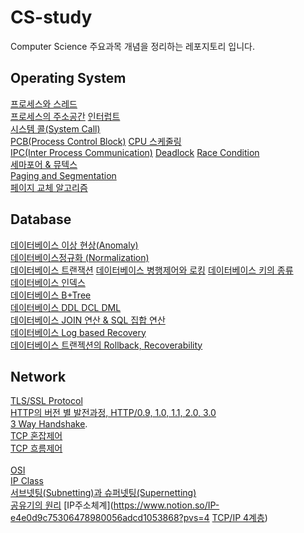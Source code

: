 # CS-study
Computer Science 주요과목 개념을 정리하는 레포지토리 입니다.

## Operating System 
[프로세스와 스레드](https://www.notion.so/b1271daa4fd24cd8b7d8db2d60bde1e4)  
[프로세스의 주소공간](https://www.notion.so/0e365a9679d0444eae79da1cc5511cde) 
[인터럽트](https://www.notion.so/Interrupt-9fa23e3271cc46699925d0250aa8b6fd)  
[시스템 콜(System Call)](https://www.notion.so/System-Call-50830d3cd08542be8b46314dd603ca99)  
[PCB(Process Control Block)](https://www.notion.so/PCB-Process-Control-Block-ecfb1facd7ba4c4690efb8ab4bb8d360)
[CPU 스케줄링](https://www.notion.so/CPU-Scheduling-13a5a3fd84c34578b49a5798c8aaccd7)   
[IPC(Inter Process Communication)](https://www.notion.so/IPC-Inter-Process-Communication-df3b8bf7fffd415faee8f62c124b0cfd)
[Deadlock](https://www.notion.so/Deadlock-2e8529d9a01140a68a478da8c987aa27) 
[Race Condition](https://www.notion.so/Race-Condition-41d7a19617ee45ce88d9557e47821d4b)  
[세마포어 & 뮤텍스](https://www.notion.so/Semaphore-Mutex-08e5687dd25f4d9fb806b9aebd7419b4)   
[Paging and Segmentation](https://www.notion.so/Paging-and-Segmentation-8ab4bd02916d4a478e1764c87a5adb59)   
[페이지 교체 알고리즘](https://github.com/freemjstudio/CS-study/blob/main/%ED%8E%98%EC%9D%B4%EC%A7%80%20%EA%B5%90%EC%B2%B4%20%EC%95%8C%EA%B3%A0%EB%A6%AC%EC%A6%98.md)   

## Database 

[데이터베이스 이상 현상(Anomaly)](https://github.com/freemjstudio/CS-study/blob/main/Anomaly_%EC%9D%B4%EC%83%81%ED%98%84%EC%83%81.md)  
[데이터베이스정규화 (Normalization)](https://github.com/freemjstudio/CS-study/blob/main/Database_Normalization.md)   
[데이터베이스 트랜잭션](https://github.com/freemjstudio/CS-study/blob/main/%ED%8A%B8%EB%9E%9C%EC%9E%AD%EC%85%98.md)
[데이터베이스 병행제어와 로킹](https://github.com/freemjstudio/CS-study/blob/main/%EB%B3%91%ED%96%89%EC%A0%9C%EC%96%B4.md)
[데이터베이스 키의 종류](https://github.com/freemjstudio/CS-study/blob/main/%EB%8D%B0%EC%9D%B4%ED%84%B0%EB%B2%A0%EC%9D%B4%EC%8A%A4%20%ED%82%A4%EC%9D%98%20%EC%A2%85%EB%A5%98.md)     
[데이터베이스 인덱스](https://github.com/freemjstudio/CS-study/blob/main/Index%20in%20Database.md)    
[데이터베이스 B+Tree](https://github.com/freemjstudio/CS-study/blob/main/B-Tree.md)   
[데이터베이스 DDL DCL DML](https://github.com/freemjstudio/CS-study/blob/main/Database_SQL.md)   
[데이터베이스 JOIN 연산 & SQL 집합 연산](https://github.com/freemjstudio/CS-study/blob/main/JOIN%EC%97%B0%EC%82%B0.md)	    
[데이터베이스 Log based Recovery](https://guttural-tumble-39b.notion.site/Log-based-Recovery-cb8564629d3048379553791be9fb15f6)	   
[데이터베이스 트랜젝션의 Rollback, Recoverability](https://guttural-tumble-39b.notion.site/Rollback-Recoverability-1adab05f101f4262939ef17ec6864c13)

## Network

[TLS/SSL Protocol](https://github.com/freemjstudio/CS-study/blob/main/SSL_TLS.md)   
[HTTP의 버전 별 발전과정, HTTP/0.9, 1.0, 1.1, 2.0, 3.0](https://guttural-tumble-39b.notion.site/HTTP-HTTP2-0-5aaa9b70eeac43498cf41cddf1410dc2)	  
[3 Way Handshake](https://github.com/freemjstudio/CS-study/blob/main/handshake.md).        
[TCP 혼잡제어](https://github.com/freemjstudio/CS-study/blob/main/TCP%20%ED%98%BC%EC%9E%A1%EC%A0%9C%EC%96%B4.md)    
[TCP 흐름제어](https://guttural-tumble-39b.notion.site/TCP-285eb7121b384041ac578deb9be1df63)<br/>		
[OSI](https://assorted-event-85e.notion.site/OSI-7-91baba6e38d2413d974f5ab60c66fed3)                
[IP Class](https://sinclairstudio.tistory.com/465)        
[서브넷팅(Subnetting)과 슈퍼넷팅(Supernetting)](https://sinclairstudio.tistory.com/466)<br/>
[공유기의 원리](https://www.notion.so/f73c733edd0a4beea1ff8750f584c9c0?pvs=4)
[IP주소체계](https://www.notion.so/IP-e4e0d9c75306478980056adcd1053868?pvs=4
[TCP/IP 4계층](https://guttural-tumble-39b.notion.site/TCP-IP-4-b9644d38ce6f477ba16e42f75b99008a))

